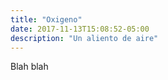 ```yaml
---
title: "Oxigeno"
date: 2017-11-13T15:08:52-05:00
description: "Un aliento de aire"
---
```

Blah blah
